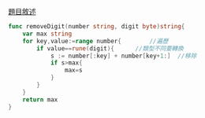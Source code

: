 [題目敘述](https://leetcode.cn/problems/remove-digit-from-number-to-maximize-result/)

```go
func removeDigit(number string, digit byte)string{
    var max string
    for key,value:=range number{        //遍歷
        if value==rune(digit){      //類型不同要轉換
            s := number[:key] + number[key+1:]  //移除
            if s>max{
                max=s
            }
        }
    }
    return max
}
